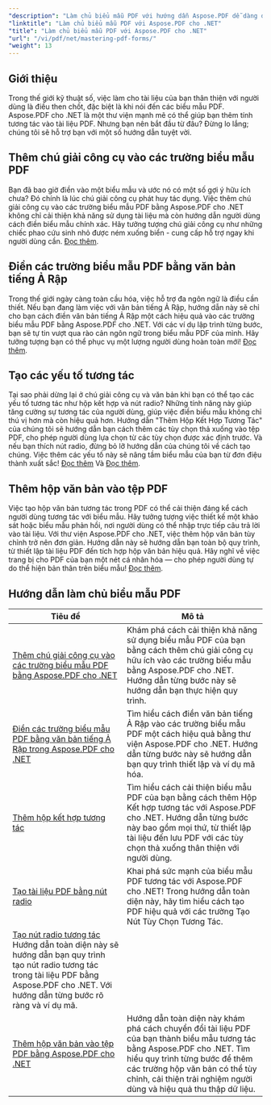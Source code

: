 ```yaml
---
"description": "Làm chủ biểu mẫu PDF với hướng dẫn Aspose.PDF dễ dàng dành cho .NET của chúng tôi. Học cách thêm chú giải công cụ, điền trường và tạo các thành phần tương tác."
"linktitle": "Làm chủ biểu mẫu PDF với Aspose.PDF cho .NET"
"title": "Làm chủ biểu mẫu PDF với Aspose.PDF cho .NET"
"url": "/vi/pdf/net/mastering-pdf-forms/"
"weight": 13
---
```


## Giới thiệu

Trong thế giới kỹ thuật số, việc làm cho tài liệu của bạn thân thiện với người dùng là điều then chốt, đặc biệt là khi nói đến các biểu mẫu PDF. Aspose.PDF cho .NET là một thư viện mạnh mẽ có thể giúp bạn thêm tính tương tác vào tài liệu PDF. Nhưng bạn nên bắt đầu từ đâu? Đừng lo lắng; chúng tôi sẽ hỗ trợ bạn với một số hướng dẫn tuyệt vời.

## Thêm chú giải công cụ vào các trường biểu mẫu PDF

Bạn đã bao giờ điền vào một biểu mẫu và ước nó có một số gợi ý hữu ích chưa? Đó chính là lúc chú giải công cụ phát huy tác dụng. Việc thêm chú giải công cụ vào các trường biểu mẫu PDF bằng Aspose.PDF cho .NET không chỉ cải thiện khả năng sử dụng tài liệu mà còn hướng dẫn người dùng cách điền biểu mẫu chính xác. Hãy tưởng tượng chú giải công cụ như những chiếc phao cứu sinh nhỏ được ném xuống biển - cung cấp hỗ trợ ngay khi người dùng cần. [Đọc thêm](./adding-tooltips-to-pdf-form-fields/).

## Điền các trường biểu mẫu PDF bằng văn bản tiếng Ả Rập

Trong thế giới ngày càng toàn cầu hóa, việc hỗ trợ đa ngôn ngữ là điều cần thiết. Nếu bạn đang làm việc với văn bản tiếng Ả Rập, hướng dẫn này sẽ chỉ cho bạn cách điền văn bản tiếng Ả Rập một cách hiệu quả vào các trường biểu mẫu PDF bằng Aspose.PDF cho .NET. Với các ví dụ lập trình từng bước, bạn sẽ tự tin vượt qua rào cản ngôn ngữ trong biểu mẫu PDF của mình. Hãy tưởng tượng bạn có thể phục vụ một lượng người dùng hoàn toàn mới! [Đọc thêm](./fill-pdf-form-fields-with-arabic-text/).

## Tạo các yếu tố tương tác

Tại sao phải dừng lại ở chú giải công cụ và văn bản khi bạn có thể tạo các yếu tố tương tác như hộp kết hợp và nút radio? Những tính năng này giúp tăng cường sự tương tác của người dùng, giúp việc điền biểu mẫu không chỉ thú vị hơn mà còn hiệu quả hơn. Hướng dẫn "Thêm Hộp Kết Hợp Tương Tác" của chúng tôi sẽ hướng dẫn bạn cách thêm các tùy chọn thả xuống vào tệp PDF, cho phép người dùng lựa chọn từ các tùy chọn được xác định trước. Và nếu bạn thích nút radio, đừng bỏ lỡ hướng dẫn của chúng tôi về cách tạo chúng. Việc thêm các yếu tố này sẽ nâng tầm biểu mẫu của bạn từ đơn điệu thành xuất sắc! [Đọc thêm](./add-interactive-combo-boxes/) Và [Đọc thêm](./create-interactive-radio-buttons/).


## Thêm hộp văn bản vào tệp PDF

Việc tạo hộp văn bản tương tác trong PDF có thể cải thiện đáng kể cách người dùng tương tác với biểu mẫu. Hãy tưởng tượng việc thiết kế một khảo sát hoặc biểu mẫu phản hồi, nơi người dùng có thể nhập trực tiếp câu trả lời vào tài liệu. Với thư viện Aspose.PDF cho .NET, việc thêm hộp văn bản tùy chỉnh trở nên đơn giản. Hướng dẫn này sẽ hướng dẫn bạn toàn bộ quy trình, từ thiết lập tài liệu PDF đến tích hợp hộp văn bản hiệu quả. Hãy nghĩ về việc trang bị cho PDF của bạn một nét cá nhân hóa — cho phép người dùng tự do thể hiện bản thân trên biểu mẫu! [Đọc thêm](./adding-text-boxes/).

## Hướng dẫn làm chủ biểu mẫu PDF
| Tiêu đề | Mô tả |
| --- | --- | 
| [Thêm chú giải công cụ vào các trường biểu mẫu PDF bằng Aspose.PDF cho .NET](./adding-tooltips-to-pdf-form-fields/) | Khám phá cách cải thiện khả năng sử dụng biểu mẫu PDF của bạn bằng cách thêm chú giải công cụ hữu ích vào các trường biểu mẫu bằng Aspose.PDF cho .NET. Hướng dẫn từng bước này sẽ hướng dẫn bạn thực hiện quy trình. |  
| [Điền các trường biểu mẫu PDF bằng văn bản tiếng Ả Rập trong Aspose.PDF cho .NET](./fill-pdf-form-fields-with-arabic-text/) | Tìm hiểu cách điền văn bản tiếng Ả Rập vào các trường biểu mẫu PDF một cách hiệu quả bằng thư viện Aspose.PDF cho .NET. Hướng dẫn từng bước này sẽ hướng dẫn bạn quy trình thiết lập và ví dụ mã hóa. |  
| [Thêm hộp kết hợp tương tác](./add-interactive-combo-boxes/) | Tìm hiểu cách cải thiện biểu mẫu PDF của bạn bằng cách thêm Hộp Kết hợp tương tác với Aspose.PDF cho .NET. Hướng dẫn từng bước này bao gồm mọi thứ, từ thiết lập tài liệu đến lưu PDF với các tùy chọn thả xuống thân thiện với người dùng. |  
| [Tạo tài liệu PDF bằng nút radio](./creating-pdf-document-with-radio-buttons/) | Khai phá sức mạnh của biểu mẫu PDF tương tác với Aspose.PDF cho .NET! Trong hướng dẫn toàn diện này, hãy tìm hiểu cách tạo PDF hiệu quả với các trường Tạo Nút Tùy Chọn Tương Tác. |  
| [Tạo nút radio tương tác](./create-interactive-radio-buttons/) Hướng dẫn toàn diện này sẽ hướng dẫn bạn quy trình tạo nút radio tương tác trong tài liệu PDF bằng Aspose.PDF cho .NET. Với hướng dẫn từng bước rõ ràng và ví dụ mã. |  
| [Thêm hộp văn bản vào tệp PDF bằng Aspose.PDF cho .NET](./adding-text-boxes/) | Hướng dẫn toàn diện này khám phá cách chuyển đổi tài liệu PDF của bạn thành biểu mẫu tương tác bằng Aspose.PDF cho .NET. Tìm hiểu quy trình từng bước để thêm các trường hộp văn bản có thể tùy chỉnh, cải thiện trải nghiệm người dùng và hiệu quả thu thập dữ liệu. |